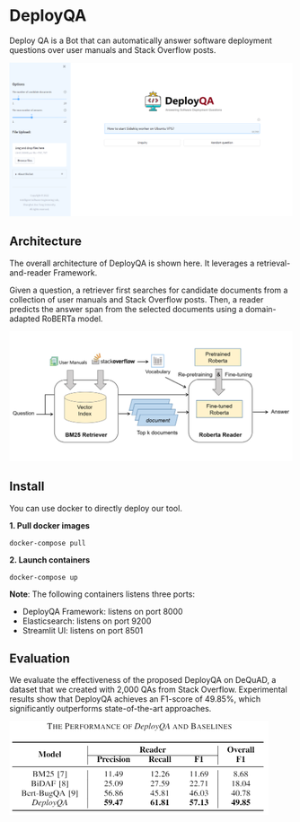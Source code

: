 # DeployQA
Deploy QA is a Bot that can automatically answer software deployment questions over user manuals and Stack Overflow posts.

![system overview](figure/mainpage.png) 


## Architecture
The overall architecture of DeployQA is shown here. It leverages a retrieval-and-reader Framework. 

Given a question, a retriever first searches for candidate documents from a collection of user manuals and Stack Overflow posts. Then, a reader predicts the answer span from the selected documents using a domain-adapted RoBERTa model.

![ui](figure/architecture.png) 



## Install
You can use docker to directly deploy our tool.

**1. Pull docker images**
```
docker-compose pull
```

**2. Launch containers**
```
docker-compose up
```

**Note**: The following containers listens three ports:
* DeployQA Framework: listens on port 8000
* Elasticsearch: listens on port 9200
* Streamlit UI: listens on port 8501


## Evaluation
We evaluate the effectiveness of the proposed DeployQA on DeQuAD, a dataset that we created with 2,000 QAs from Stack Overflow. Experimental results show that DeployQA achieves
an F1-score of 49.85%, which significantly outperforms state-of-the-art approaches.

<img src="https://github.com/Smallqqqq/DeployQA/blob/main/figure/evaluation.png" width="462" height="167">


